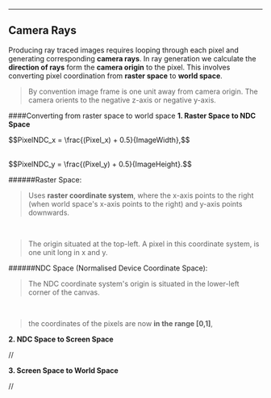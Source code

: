 
---
## Camera Rays
Producing ray traced images requires looping through each pixel and generating corresponding **camera rays**. In ray generation we calculate the **direction of rays** form the **camera origin** to the pixel. This involves converting pixel coordination from **raster space** to **world space**.

> By convention image frame is one unit away from camera origin. The camera orients to the negative z-axis or negative y-axis.
 
####Converting from raster space to world space
 **1. Raster Space to NDC Space**
 <p text-align="center">$$PixelNDC_x = \frac{(Pixel_x) + 0.5}{ImageWidth},$$</p><br>
$$PixelNDC_y = \frac{(Pixel_y) + 0.5}{ImageHeight}.$$


 
######Raster Space:
>Uses **raster coordinate system**, where the x-axis points to the right (when world space's x-axis points to the right) and y-axis points downwards. 

<br>

>The origin situated at the top-left. A pixel in this coordinate system, is one unit long in x and y.     

######NDC Space (Normalised Device Coordinate Space):



>The NDC coordinate system's origin is situated in the lower-left corner of the canvas.

<br>

>the coordinates of the pixels are now **in the range [0,1]**,

 **2. NDC Space to Screen Space**
 
 //
  
 **3. Screen Space to World Space**
 
 //



